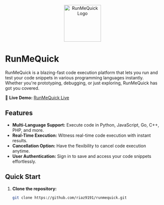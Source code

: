 <p align="center">
  <img src="https://i.ibb.co/YZWDnbB/icon-2-removebg-preview.png" alt="RunMeQuick Logo" width="120">
</p>

# RunMeQuick

RunMeQuick is a blazing-fast code execution platform that lets you run and test your code snippets in various programming languages instantly. Whether you're prototyping, debugging, or just exploring, RunMeQuick has got you covered.

🚀 **Live Demo:** [RunMeQuick Live](https://runmequick1.web.app/)

## Features

- **Multi-Language Support:** Execute code in Python, JavaScript, Go, C++, PHP, and more.
- **Real-Time Execution:** Witness real-time code execution with instant results.
- **Cancellation Option:** Have the flexibility to cancel code execution anytime.
- **User Authentication:** Sign in to save and access your code snippets effortlessly.

## Quick Start

1. **Clone the repository:**

   ```bash
   git clone https://github.com/riaz9191/runmequick.git
